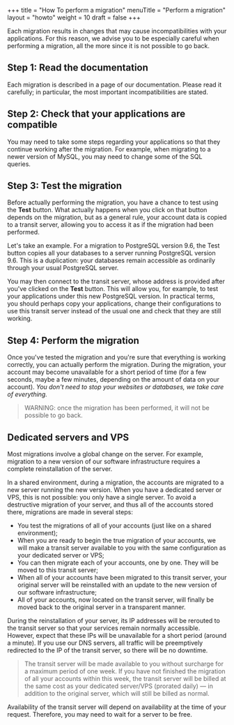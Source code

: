 +++
title = "How To perform a migration"
menuTitle = "Perform a migration"
layout = "howto"
weight = 10
draft = false
+++

Each migration results in changes that may cause incompatibilities with your applications. For this reason, we advise you to be especially careful when performing a migration, all the more since it is not possible to go back.

## Step 1: Read the documentation

Each migration is described in a page of our documentation. Please read it carefully; in particular, the most important incompatibilities are stated.

## Step 2: Check that your applications are compatible

You may need to take some steps regarding your applications so that they continue working after the migration. For example, when migrating to a newer version of MySQL, you may need to change some of the SQL queries.

## Step 3: Test the migration

Before actually performing the migration, you have a chance to test using the **Test** button. What actually happens when you click on that button depends on the migration, but as a general rule, your account data is copied to a transit server, allowing you to access it as if the migration had been performed.

Let's take an example. For a migration to PostgreSQL version 9.6, the Test button copies all your databases to a server running PostgreSQL version 9.6. This is a duplication: your databases remain accessible as ordinarily through your usual PostgreSQL server.

You may then connect to the transit server, whose address is provided after you've clicked on the **Test** button. This will allow you, for example, to test your applications under this new PostgreSQL version. In practical terms, you should perhaps copy your applications, change their configurations to use this transit server instead of the usual one and check that they are still working.

## Step 4: Perform the migration
Once you've tested the migration and you're sure that everything is working correctly, you can actually perform the migration. During the migration, your account may become unavailable for a short period of time (for a few seconds, maybe a few minutes, depending on the amount of data on your account). _You don't need to stop your websites or databases, we take care of everything._

> WARNING: once the migration has been performed, it will not be possible to go back.


## Dedicated servers and VPS
Most migrations involve a global change on the server. For example, migration to a new version of our software infrastructure requires a complete reinstallation of the server.

In a shared environment, during a migration, the accounts are migrated to a new server running the new version. When you have a dedicated server or VPS, this is not possible: you only have a single server. To avoid a destructive migration of your server, and thus all of the accounts stored there, migrations are made in several steps:

- You test the migrations of all of your accounts (just like on a shared environment);
- When you are ready to begin the true migration of your accounts, we will make a transit server available to you with the same configuration as your dedicated server or VPS;
- You can then migrate each of your accounts, one by one. They will be moved to this transit server;
- When all of your accounts have been migrated to this transit server, your original server will be reinstalled with an update to the new version of our software infrastructure;
- All of your accounts, now located on the transit server, will finally be moved back to the original server in a transparent manner.

During the reinstallation of your server, its IP addresses will be rerouted to the transit server so that your services remain normally accessible. However, expect that these IPs will be unavailable for a short period (around a minute). If you use our DNS servers, all traffic will be preemptively redirected to the IP of the transit server, so there will be no downtime.


> The transit server will be made available to you without surcharge for a maximum period of one week. If you have not finished the migration of all your accounts within this week, the transit server will be billed at the same cost as your dedicated server/VPS (prorated daily) — in addition to the original server, which will still be billed as normal.


Availability of the transit server will depend on availability at the time of your request. Therefore, you may need to wait for a server to be free.


